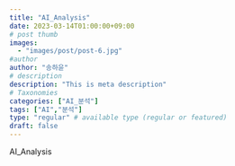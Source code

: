 ```yaml
---
title: "AI_Analysis"
date: 2023-03-14T01:00:00+09:00
# post thumb
images:
  - "images/post/post-6.jpg"
#author
author: "송하윤"
# description
description: "This is meta description"
# Taxonomies
categories: ["AI_분석"]
tags: ["AI","분석"]
type: "regular" # available type (regular or featured)
draft: false
---
```


AI_Analysis